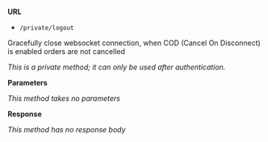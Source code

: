 **URL** 

- `/private/logout`

Gracefully close websocket connection, when COD (Cancel On Disconnect) is enabled orders are not cancelled

*This is a private method; it can only be used after authentication.*

**Parameters** 

*This method takes no parameters*

**Response**

*This method has no response body*

